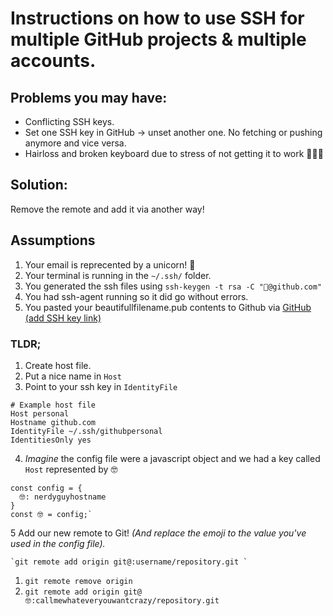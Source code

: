 # Instructions on how to use SSH for multiple GitHub projects & multiple accounts.

## Problems you may have:   
- Conflicting SSH keys.
- Set one SSH key in GitHub -> unset another one. No fetching or pushing anymore and vice versa.
- Hairloss and broken keyboard due to stress of not getting it to work 👨🏻‍🦲

## Solution:
Remove the remote and add it via another way!

## Assumptions
1. Your email is reprecented by a unicorn! 🦄
2. Your terminal is running in the `~/.ssh/` folder.
3. You generated the ssh files using `ssh-keygen -t rsa -C "🦄@github.com"`
4. You had ssh-agent running so it did go without errors.
5. You pasted your beautifullfilename.pub contents to Github via [GitHub (add SSH key link)](https://github.com/settings/ssh/new)

### TLDR;   
1. Create host file. 
2. Put a nice name in `Host`
3. Point to your ssh key in `IdentityFile`

```
# Example host file
Host personal     
Hostname github.com
IdentityFile ~/.ssh/githubpersonal   
IdentitiesOnly yes
```

4. _Imagine_ the config file were a javascript object and we had a key called `Host` represented by 🤓 
```
const config = {
  🤓: nerdyguyhostname
}
const 🤓 = config;`
```

5 Add our new remote to Git! _(And replace the emoji to the value you've used in the config file)._

```
`git remote add origin git@:username/repository.git `
```


1. `git remote remove origin`
2. `git remote add origin git@🤓:callmewhateveryouwantcrazy/repository.git`

